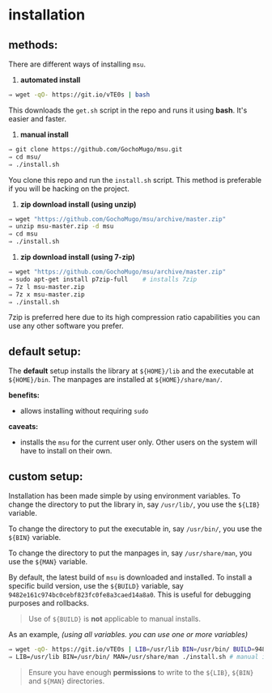 
# installation

## methods:

There are different ways of installing `msu`.

1. **automated install**

  ```bash
  ⇒ wget -qO- https://git.io/vTE0s | bash
  ```

  This downloads the `get.sh` script in the repo and runs it using **bash**. It's easier and faster.

1. **manual install**

  ```bash
  ⇒ git clone https://github.com/GochoMugo/msu.git
  ⇒ cd msu/
  ⇒ ./install.sh
  ```

  You clone this repo and run the `install.sh` script. This method is preferable if you will be hacking on the project.

1. **zip download install (using unzip)**

  ```bash
  ⇒ wget "https://github.com/GochoMugo/msu/archive/master.zip"
  ⇒ unzip msu-master.zip -d msu
  ⇒ cd msu
  ⇒ ./install.sh
  ```

1. **zip download install (using 7-zip)**

  ```bash
  ⇒ wget "https://github.com/GochoMugo/msu/archive/master.zip"
  ⇒ sudo apt-get install p7zip-full    # installs 7zip
  ⇒ 7z l msu-master.zip
  ⇒ 7z x msu-master.zip
  ⇒ ./install.sh
  ```

  7zip is preferred here due to its high compression ratio capabilities you can use any other software you prefer.


## default setup:

The **default** setup installs the library at `${HOME}/lib` and the executable at `${HOME}/bin`.
The manpages are installed at `${HOME}/share/man/`.

**benefits:**

* allows installing without requiring `sudo`


**caveats:**

* installs the `msu` for the current user only. Other users on the system will have to install on their own.


## custom setup:

Installation has been made simple by using environment variables. To change the directory to put the library in, say `/usr/lib/`, you use the `${LIB}` variable.

To change the directory to put the executable in, say `/usr/bin/`, you use the `${BIN}` variable.

To change the directory to put the manpages in, say `/usr/share/man`, you use the `${MAN}` variable.

By default, the latest build of `msu` is downloaded and installed. To install a specific build version, use the `${BUILD}` variable, say `9482e161c974bc0cebf823fc0fe8a3caed14a8a0`. This is useful for debugging purposes and rollbacks.

> Use of `${BUILD}` is **not** applicable to manual installs.

As an example, *(using all variables. you can use one or more variables)*

```bash
⇒ wget -qO- https://git.io/vTE0s | LIB=/usr/lib BIN=/usr/bin/ BUILD=9482e161c974bc0cebf823fc0fe8a3caed14a8a0 bash # automated install
⇒ LIB=/usr/lib BIN=/usr/bin/ MAN=/usr/share/man ./install.sh # manual install
```

> Ensure you have enough **permissions** to write to the `${LIB}`, `${BIN}` and `${MAN}` directories.

